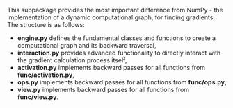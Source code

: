 This subpackage provides the most important difference from NumPy - the implementation of a dynamic computational graph, for finding gradients. The structure is as follows:

- **engine.py** defines the fundamental classes and functions to create a computational graph and its backward traversal,
- **interaction.py** provides advanced functionality to directly interact with the gradient calculation process itself,
- **activation.py** implements backward passes for all functions from **func/activation.py**,
- **ops.py** implements backward passes for all functions from **func/ops.py**,
- **view.py** implements backward passes for all functions from **func/view.py**.